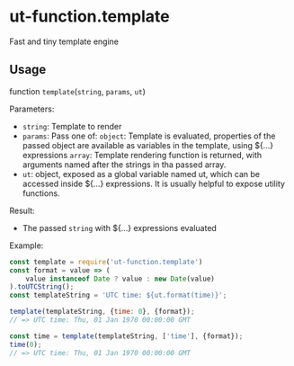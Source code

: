 # ut-function.template

Fast and tiny template engine

## Usage

function `template`(`string`, `params`, `ut`)

Parameters:

* `string`: Template to render
* `params`: Pass one of:
    `object`: Template is evaluated, properties of the passed object are
    available as variables in the template, using ${...} expressions
    `array`: Template rendering function is returned, with arguments
    named after the strings in tha passed array.
* `ut`: object, exposed as a global variable named ut,
  which can be accessed inside ${...} expressions. It is
  usually helpful to expose utility functions.

Result:

* The passed `string` with ${...} expressions evaluated

Example:

```js
const template = require('ut-function.template')
const format = value => (
    value instanceof Date ? value : new Date(value)
).toUTCString();
const templateString = 'UTC time: ${ut.format(time)}';

template(templateString, {time: 0}, {format});
// => UTC time: Thu, 01 Jan 1970 00:00:00 GMT

const time = template(templateString, ['time'], {format});
time(0);
// => UTC time: Thu, 01 Jan 1970 00:00:00 GMT

```
